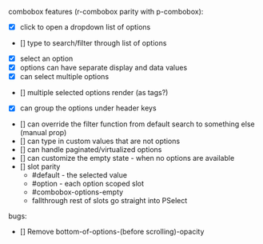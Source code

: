 combobox features (r-combobox parity with p-combobox):
- [x] click to open a dropdown list of options
- [] type to search/filter through list of options
- [x] select an option
- [x] options can have separate display and data values
- [x] can select multiple options
- [] multiple selected options render (as tags?)
- [x] can group the options under header keys
- [] can override the filter function from default search to something else (manual prop)
- [] can type in custom values that are not options
- [] can handle paginated/virtualized options
- [] can customize the empty state - when no options are available
- [] slot parity
  - #default - the selected value
  - #option - each option scoped slot
  - #combobox-options-empty
  - fallthrough rest of slots go straight into PSelect

bugs:
- [] Remove bottom-of-options-(before scrolling)-opacity